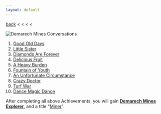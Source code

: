 ```yaml
---
layout: default
---
```


[back](../) < < < <

![Demarech Mines Conversations](demarech-mines-conversations.jpg)

1. [Good Old Days](https://youtu.be/ka5UnVnpqkM)
2. [Little Sister](https://youtu.be/sjDcUvDCaNU)
3. [Diamonds Are Forever](https://youtu.be/gxc98tWg6rc)
4. [Delicious Fruit](https://youtu.be/_LC5jAr2NBo)
5. [A Heavy Burden](https://youtu.be/ZXKH64t9DQE)
6. [Fountain of Youth](https://youtu.be/xHRxASxQH2Q)
7. [An Unfortunate Circumstance](https://youtu.be/bWOxGXzljbI)
8. [Crazy Doctor](https://youtu.be/on9fSkiyzsM)
9. [Turf War](https://youtu.be/HkzoozC5-xk)
10. [Dance Magic Dance](https://youtu.be/0Y8vnuwdMys)

After completing all above Achievements, you will gain [**Demarech Mines Explorer**](https://www.aurakingdom-db.com/achievement/208-demarech-mines-explorer), and a title "[Miner](http://www.aurakingdom-db.com/title/15-miner)".
